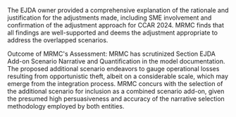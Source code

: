 The EJDA owner provided a comprehensive explanation of the rationale and justification for the adjustments made, including SME involvement and confirmation of the adjustment approach for CCAR 2024. MRMC finds that all findings are well-supported and deems the adjustment appropriate to address the overlapped scenarios.

Outcome of MRMC's Assessment: MRMC has scrutinized Section EJDA Add-on Scenario Narrative and Quantification in the model documentation. The proposed additional scenario endeavors to gauge operational losses resulting from opportunistic theft, albeit on a considerable scale, which may emerge from the integration process. MRMC concurs with the selection of the additional scenario for inclusion as a combined scenario add-on, given the presumed high persuasiveness and accuracy of the narrative selection methodology employed by both entities.
